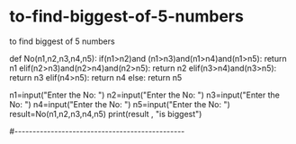# to-find-biggest-of-5-numbers
to find biggest of 5 numbers

def No(n1,n2,n3,n4,n5):
    if(n1>n2)and (n1>n3)and(n1>n4)and(n1>n5):
        return n1
    elif(n2>n3)and(n2>n4)and(n2>n5):
        return n2
    elif(n3>n4)and(n3>n5):
        return n3
    elif(n4>n5):
        return n4
    else:
        return n5

n1=input("Enter the No:  ")
n2=input("Enter the No:  ")
n3=input("Enter the No:  ")
n4=input("Enter the No:  ")
n5=input("Enter the No:  ")
result=No(n1,n2,n3,n4,n5)
print(result , "is biggest")
 
 #-----------------------------------------------
